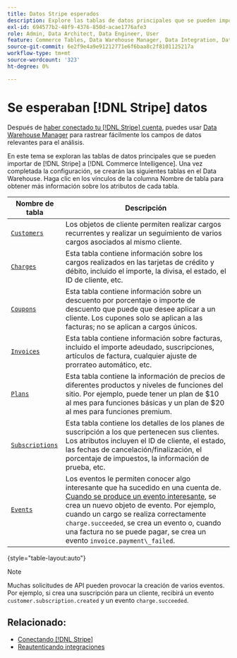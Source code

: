 ```yaml
---
title: Datos Stripe esperados
description: Explore las tablas de datos principales que se pueden importar desde Stripe a Commerce Intelligence.
exl-id: 694577b2-48f9-4376-850d-acae1776afe3
role: Admin, Data Architect, Data Engineer, User
feature: Commerce Tables, Data Warehouse Manager, Data Integration, Data Import/Export
source-git-commit: 6e2f9e4a9e91212771e6f6baa8c2f8101125217a
workflow-type: tm+mt
source-wordcount: '323'
ht-degree: 0%

---
```


# Se esperaban [!DNL Stripe] datos

Después de [haber conectado tu [!DNL Stripe] cuenta](../integrations/stripe.md), puedes usar [Data Warehouse Manager](../../../data-analyst/data-warehouse-mgr/tour-dwm.md) para rastrear fácilmente los campos de datos relevantes para el análisis.

En este tema se exploran las tablas de datos principales que se pueden importar de [!DNL Stripe] a [!DNL Commerce Intelligence]. Una vez completada la configuración, se crearán las siguientes tablas en el Data Warehouse. Haga clic en los vínculos de la columna Nombre de tabla para obtener más información sobre los atributos de cada tabla.

| **Nombre de tabla** | **Descripción** |
|-----|-----|
| [`Customers`](https://stripe.com/docs/sources/customers) | Los objetos de cliente permiten realizar cargos recurrentes y realizar un seguimiento de varios cargos asociados al mismo cliente. |
| [`Charges`](https://stripe.com/docs/payments/payment-intents/migration/charges) | Esta tabla contiene información sobre los cargos realizados en las tarjetas de crédito y débito, incluido el importe, la divisa, el estado, el ID de cliente, etc. |
| [`Coupons`](https://stripe.com/docs/api/coupons/object) | Esta tabla contiene información sobre un descuento por porcentaje o importe de descuento que puede que desee aplicar a un cliente. Los cupones solo se aplican a las facturas; no se aplican a cargos únicos. |
| [`Invoices`](https://stripe.com/docs/billing/migration/invoice-states) | Esta tabla contiene información sobre facturas, incluido el importe adeudado, suscripciones, artículos de factura, cualquier ajuste de prorrateo automático, etc. |
| [`Plans`](https://stripe.com/docs/api/plans/object) | Esta tabla contiene la información de precios de diferentes productos y niveles de funciones del sitio. Por ejemplo, puede tener un plan de $10 al mes para funciones básicas y un plan de $20 al mes para funciones premium. |
| [`Subscriptions`](https://stripe.com/docs/api/subscriptions/object) | Esta tabla contiene los detalles de los planes de suscripción a los que pertenecen sus clientes. Los atributos incluyen el ID de cliente, el estado, las fechas de cancelación/finalización, el porcentaje de impuestos, la información de prueba, etc. |
| [`Events`](https://stripe.com/docs/development/dashboard/events) | Los eventos le permiten conocer algo interesante que ha sucedido en una cuenta de. [Cuando se produce un evento interesante](https://stripe.com/docs/api/events/types), se crea un nuevo objeto de evento. Por ejemplo, cuando un cargo se realiza correctamente `charge.succeeded`, se crea un evento o, cuando una factura no se puede pagar, se crea un evento `invoice.payment\_failed`. |

{style="table-layout:auto"}

>[!NOTE]
>
>Muchas solicitudes de API pueden provocar la creación de varios eventos. Por ejemplo, si crea una suscripción para un cliente, recibirá un evento `customer.subscription.created` y un evento `charge.succeeded`.

## Relacionado:

* [Conectando [!DNL Stripe]](../integrations/stripe.md)
* [Reautenticando integraciones](https://experienceleague.adobe.com/docs/commerce-knowledge-base/kb/how-to/mbi-reauthenticating-integrations.html)
